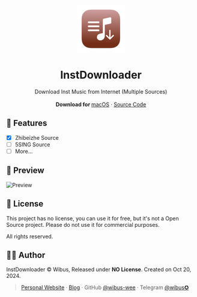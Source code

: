 <p align="center">
  <p align="center">
    <img src="./InstDownloader/Assets.xcassets/AppIcon.appiconset/icon_128x128@2x.png" alt="Preview" width="128" />
  </p>
	<h1 align="center"><b>InstDownloader</b></h1>
	<p align="center">
		Download Inst Music from Internet (Multiple Sources)
    <br />
    <br />
    <b>Download for </b>
		<a href="https://github.com/wibus-wee/InstDownloader/releases">macOS</a> · <a href="https://github.com/wibus-wee/InstDownloader/archive/refs/heads/main.zip">Source Code</a>
    <br />
  </p>
</p>

## 🌟 Features

- [x] Zhibeizhe Source
- [ ] 5SING Source
- [ ] More...

## 👀 Preview

<img src="./Preview.png" alt="Preview" width="500" />

## 📄 License

This project has no license, you can use it for free, but it's not a Open Source project. Please do not use it for commercial purposes.

All rights reserved.

## 🧑‍⚖️ Author

InstDownloader © Wibus, Released under **NO License**. Created on Oct 20, 2024.

> [Personal Website](http://wibus.ren/) · [Blog](https://blog.wibus.ren/) · GitHub [@wibus-wee](https://github.com/wibus-wee/) · Telegram [@wibus✪](https://t.me/wibus_wee)
